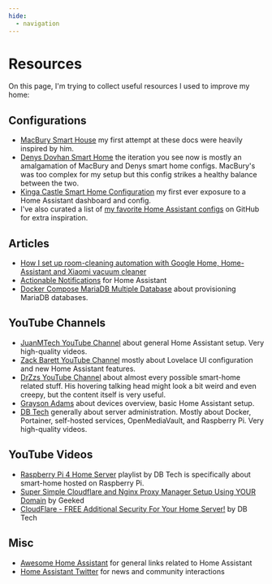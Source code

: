 ```yaml
---
hide:
  - navigation
---
```


# Resources

On this page, I'm trying to collect useful resources I used to improve my home:

## Configurations

- [MacBury Smart House](https://macbury.github.io/SmartHouse) my first attempt at these docs were heavily inspired by him.
- [Denys Dovhan Smart Home](https://denysdovhan.com/smart-home) the iteration you see now is mostly an amalgamation of MacBury and Denys smart home configs. MacBury's was too complex for my setup but this config strikes a healthy balance between the two.
- [Kinga Castle Smart Home Configuration](https://github.com/JamesMcCarthy79/Home-Assistant-Config) my first ever exposure to a Home Assistant dashboard and config.
- I've also curated a list of [my favorite Home Assistant configs](https://github.com/stars/twhite96/lists/home-assistant-configs) on GitHub for extra inspiration.

## Articles

- [How I set up room-cleaning automation with Google Home, Home-Assistant and Xiaomi vacuum cleaner](https://hackernoon.com/how-i-set-up-room-cleaning-automation-with-google-home-home-assistant-and-xiaomi-vacuum-cleaner-9149e0267e6d)
- [Actionable Notifications](https://companion.home-assistant.io/docs/notifications/actionable-notifications/) for
  Home Assistant
- [Docker Compose MariaDB Multiple Database](https://onexlab-io.medium.com/docker-compose-mariadb-multiple-database-c24f75f4c3c8) about provisioning MariaDB databases.

## YouTube Channels

- [JuanMTech YouTube Channel](https://www.youtube.com/channel/UCR7Xa7cU9wfkSY9v3yN2Vtw) about general Home Assistant setup. Very high-quality videos.
- [Zack Barett YouTube Channel](https://www.youtube.com/channel/UCXpteV7qpsWi9uUkOeLAhaA) mostly about Lovelace UI configuration and new Home Assistant features.
- [DrZzs YouTube Channel](https://www.youtube.com/channel/UC7G4tLa4Kt6A9e3hJ-HO8ng) about almost every possible smart-home related stuff. His hovering talking head might look a bit weird and even creepy, but the content itself is very useful.
- [Grayson Adams](https://www.youtube.com/channel/UCOvOYHQOgKg5m0uGmbweZBw) about devices overview, basic Home Assistant setup.
- [DB Tech](https://www.youtube.com/c/DBTechYT) generally about server administration. Mostly about Docker, Portainer, self-hosted services, OpenMediaVault, and Raspberry Pi. Very high-quality videos.

## YouTube Videos

- [Raspberry Pi 4 Home Server](https://www.youtube.com/playlist?list=PLhMI0SExGwfAU-UMeKxd1Lu5_a60AlA9N) playlist by DB Tech is specifically about smart-home hosted on Raspberry Pi.
- [Super Simple Cloudflare and Nginx Proxy Manager Setup Using YOUR Domain](https://youtu.be/cI17WMKtntA) by Geeked
- [CloudFlare - FREE Additional Security For Your Home Server!](https://youtu.be/m-RYTu-Qq3A) by DB Tech

## Misc

- [Awesome Home Assistant](https://www.awesome-ha.com/) for general links related to Home Assistant
- [Home Assistant Twitter](https://twitter.com/home_assistant) for news and community interactions
